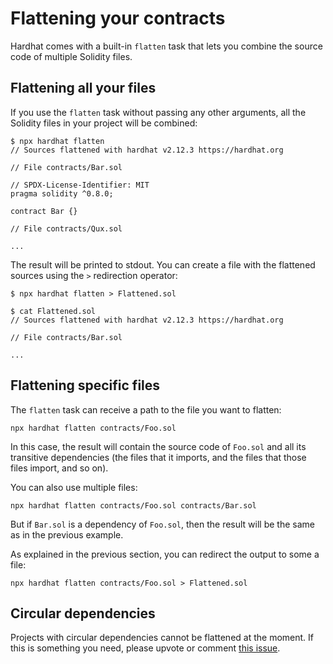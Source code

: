 # Flattening your contracts

Hardhat comes with a built-in `flatten` task that lets you combine the source code of multiple Solidity files.

## Flattening all your files

If you use the `flatten` task without passing any other arguments, all the Solidity files in your project will be combined:

```
$ npx hardhat flatten
// Sources flattened with hardhat v2.12.3 https://hardhat.org

// File contracts/Bar.sol

// SPDX-License-Identifier: MIT
pragma solidity ^0.8.0;

contract Bar {}

// File contracts/Qux.sol

...
```

The result will be printed to stdout. You can create a file with the flattened sources using the `>` redirection operator:

```
$ npx hardhat flatten > Flattened.sol

$ cat Flattened.sol
// Sources flattened with hardhat v2.12.3 https://hardhat.org

// File contracts/Bar.sol

...
```

## Flattening specific files

The `flatten` task can receive a path to the file you want to flatten:

```
npx hardhat flatten contracts/Foo.sol
```

In this case, the result will contain the source code of `Foo.sol` and all its transitive dependencies (the files that it imports, and the files that those files import, and so on).

You can also use multiple files:

```
npx hardhat flatten contracts/Foo.sol contracts/Bar.sol
```

But if `Bar.sol` is a dependency of `Foo.sol`, then the result will be the same as in the previous example.

As explained in the previous section, you can redirect the output to some a file:

```
npx hardhat flatten contracts/Foo.sol > Flattened.sol
```

## Circular dependencies

Projects with circular dependencies cannot be flattened at the moment. If this is something you need, please upvote or comment [this issue](https://github.com/NomicFoundation/hardhat/issues/1486).

